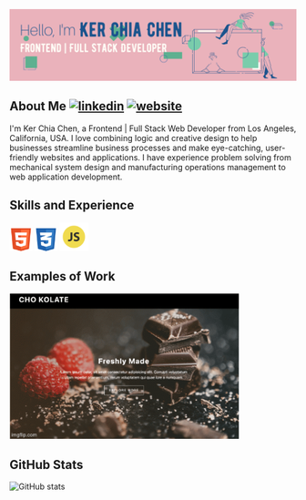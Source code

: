 ![I am a web application developer.](https://github.com/kerchiac/kerchiac/blob/main/Pink%20and%20Peach%20Technology%20LinkedIn%20Banner2.png?raw=true)

## About Me [<img src='https://cdn.jsdelivr.net/npm/simple-icons@3.0.1/icons/linkedin.svg' alt='linkedin' height='20'>](www.linkedin.com/in/ker-chia-chen-65630836)  [<img src='https://cdn.jsdelivr.net/npm/simple-icons@3.0.1/icons/icloud.svg' alt='website' height='20'>](https://kerchiac.github.io/CV/)  
I'm Ker Chia Chen, a Frontend | Full Stack Web Developer from Los Angeles, California, USA. I love combining logic and creative design to help businesses streamline business processes and make eye-catching, user-friendly websites and applications. I have experience problem solving from mechanical system design and manufacturing operations management to web application development. 

## Skills and Experience
[<img src='https://github.com/kerchiac/kerchiac/blob/main/html_icon.png?raw=true' alt='html' height='40'>]()
[<img src='https://github.com/kerchiac/kerchiac/blob/main/css_icon.png?raw=true' alt='css' height='40'>]()
[<img src='https://github.com/kerchiac/kerchiac/blob/main/js_icon.png?raw=true' alt='js' height='50'>]()

## Examples of Work
[<img src='https://github.com/kerchiac/kerchiac/blob/main/projects.gif?raw=true' alt='projects' height='256'>]()



## GitHub Stats
![GitHub stats](https://github-readme-stats.vercel.app/api?username=kerchiac&show_icons=true)  
